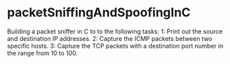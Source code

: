 # packetSniffingAndSpoofingInC

Building a packet sniffer in C to to the following tasks:
1: Print out the source and destination IP addresses.
2: Capture the ICMP packets between two specific hosts.
3: Capture the TCP packets with a destination port number in the range from 10 to 100.
